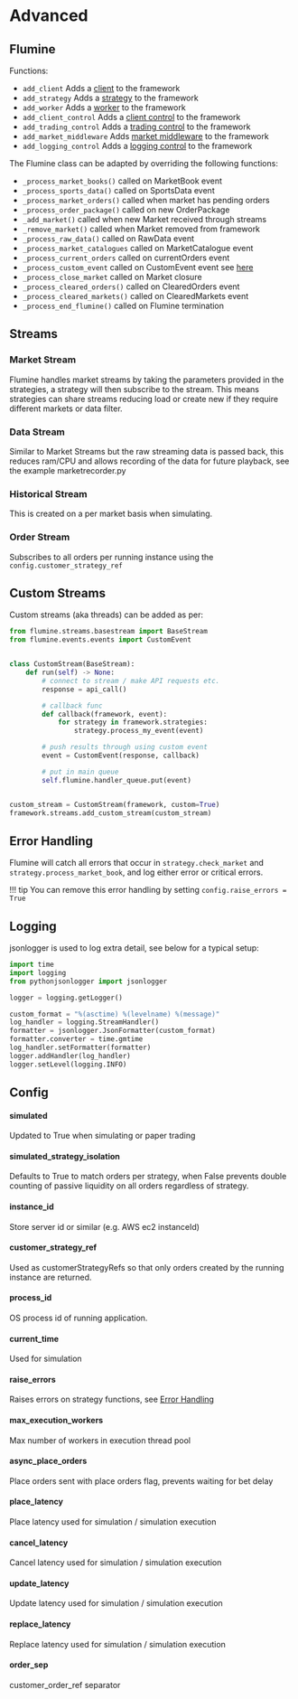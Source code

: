 # Advanced

## Flumine

Functions:

- `add_client` Adds a [client](/advanced/#clients) to the framework
- `add_strategy` Adds a [strategy](/advanced/#strategies) to the framework
- `add_worker` Adds a [worker](/advanced/#background-workers) to the framework
- `add_client_control` Adds a [client control](/advanced/#client-controls) to the framework
- `add_trading_control` Adds a [trading control](/advanced/#trading-controls) to the framework
- `add_market_middleware` Adds [market middleware](/markets/#middleware) to the framework
- `add_logging_control` Adds a [logging control](/advanced/#logging-controls) to the framework

The Flumine class can be adapted by overriding the following functions:

- `_process_market_books()` called on MarketBook event
- `_process_sports_data()` called on SportsData event
- `_process_market_orders()` called when market has pending orders
- `_process_order_package()` called on new OrderPackage
- `_add_market()` called when new Market received through streams
- `_remove_market()` called when Market removed from framework
- `_process_raw_data()` called on RawData event
- `_process_market_catalogues` called on MarketCatalogue event
- `_process_current_orders` called on currentOrders event
- `_process_custom_event` called on CustomEvent event see [here](/advanced/#custom-event)
- `_process_close_market` called on Market closure
- `_process_cleared_orders()` called on ClearedOrders event
- `_process_cleared_markets()` called on ClearedMarkets event
- `_process_end_flumine()` called on Flumine termination

## Streams

### Market Stream

Flumine handles market streams by taking the parameters provided in the strategies, a strategy will then subscribe to the stream. This means strategies can share streams reducing load or create new if they require different markets or data filter.

### Data Stream

Similar to Market Streams but the raw streaming data is passed back, this reduces ram/CPU and allows recording of the data for future playback, see the example marketrecorder.py

### Historical Stream

This is created on a per market basis when simulating.

### Order Stream

Subscribes to all orders per running instance using the `config.customer_strategy_ref`

## Custom Streams

Custom streams (aka threads) can be added as per:

```python
from flumine.streams.basestream import BaseStream
from flumine.events.events import CustomEvent


class CustomStream(BaseStream):
    def run(self) -> None:
        # connect to stream / make API requests etc.
        response = api_call()

        # callback func
        def callback(framework, event):
            for strategy in framework.strategies:
                strategy.process_my_event(event)

        # push results through using custom event
        event = CustomEvent(response, callback)

        # put in main queue
        self.flumine.handler_queue.put(event)


custom_stream = CustomStream(framework, custom=True)
framework.streams.add_custom_stream(custom_stream)
```


## Error Handling

Flumine will catch all errors that occur in `strategy.check_market` and `strategy.process_market_book`, and log either error or critical errors.

!!! tip
    You can remove this error handling by setting `config.raise_errors = True`

## Logging

jsonlogger is used to log extra detail, see below for a typical setup:

```python
import time
import logging
from pythonjsonlogger import jsonlogger

logger = logging.getLogger()

custom_format = "%(asctime) %(levelname) %(message)"
log_handler = logging.StreamHandler()
formatter = jsonlogger.JsonFormatter(custom_format)
formatter.converter = time.gmtime
log_handler.setFormatter(formatter)
logger.addHandler(log_handler)
logger.setLevel(logging.INFO)
```

## Config

#### simulated

Updated to True when simulating or paper trading

#### simulated_strategy_isolation

Defaults to True to match orders per strategy, when False prevents double counting of passive liquidity on all orders regardless of strategy.

#### instance_id

Store server id or similar (e.g. AWS ec2 instanceId)

#### customer_strategy_ref

Used as customerStrategyRefs so that only orders created by the running instance are returned.

#### process_id

OS process id of running application.

#### current_time

Used for simulation

#### raise_errors

Raises errors on strategy functions, see [Error Handling](/advanced/#error-handling)

#### max_execution_workers

Max number of workers in execution thread pool

#### async_place_orders

Place orders sent with place orders flag, prevents waiting for bet delay

#### place_latency

Place latency used for simulation / simulation execution

#### cancel_latency

Cancel latency used for simulation / simulation execution

#### update_latency

Update latency used for simulation / simulation execution

#### replace_latency

Replace latency used for simulation / simulation execution

#### order_sep 

customer_order_ref separator

